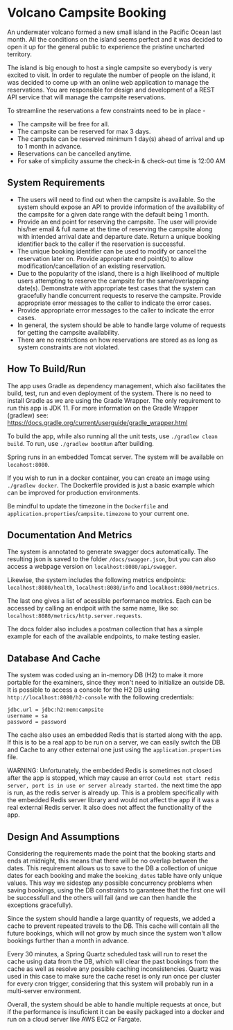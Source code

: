# Volcano Campsite Booking #

An underwater volcano formed a new small island in the Pacific Ocean last month. All the conditions on the island seems perfect and it was
decided to open it up for the general public to experience the pristine uncharted territory.

The island is big enough to host a single campsite so everybody is very excited to visit. In order to regulate the number of people on the island, it
was decided to come up with an online web application to manage the reservations. You are responsible for design and development of a REST
API service that will manage the campsite reservations.

To streamline the reservations a few constraints need to be in place -

- The campsite will be free for all.
- The campsite can be reserved for max 3 days.
- The campsite can be reserved minimum 1 day(s) ahead of arrival and up to 1 month in advance.
- Reservations can be cancelled anytime.
- For sake of simplicity assume the check-in & check-out time is 12:00 AM

## System Requirements ##
- The users will need to find out when the campsite is available. So the system should expose an API to provide information of the
availability of the campsite for a given date range with the default being 1 month.
- Provide an end point for reserving the campsite. The user will provide his/her email & full name at the time of reserving the campsite
along with intended arrival date and departure date. Return a unique booking identifier back to the caller if the reservation is successful.
- The unique booking identifier can be used to modify or cancel the reservation later on. Provide appropriate end point(s) to allow
modification/cancellation of an existing reservation.
- Due to the popularity of the island, there is a high likelihood of multiple users attempting to reserve the campsite for the same/overlapping
date(s). Demonstrate with appropriate test cases that the system can gracefully handle concurrent requests to reserve the campsite.
Provide appropriate error messages to the caller to indicate the error cases.
- Provide appropriate error messages to the caller to indicate the error cases.
- In general, the system should be able to handle large volume of requests for getting the campsite availability.
- There are no restrictions on how reservations are stored as as long as system constraints are not violated.


## How To Build/Run ##

The app uses Gradle as dependency management, which also facilitates the build, test, run and even deployment of the system. 
There is no need to install Gradle as we are using the Gradle Wrapper. The only requirement to run this app is JDK 11.
For more information on the Gradle Wrapper (gradlew) see: https://docs.gradle.org/current/userguide/gradle_wrapper.html

To build the app, while also running all the unit tests, use `./gradlew clean build`. 
To run, use `./gradlew bootRun` after building. 

Spring runs in an embedded Tomcat server. 
The system will be available on `locahost:8080`.

If you wish to run in a docker container, you can create an image using `./gradlew docker`. 
The Dockerfile provided is just a basic example which can be improved for production environments.

Be mindful to update the timezone in the `Dockerfile` and `application.properties`/`campsite.timezone` to your current one.

## Documentation And Metrics ##

The system is annotated to generate swagger docs automatically. The resulting json is saved to the folder `/docs/swagger.json`, but you can also access a webpage version on `localhost:8080/api/swagger`.

Likewise, the system includes the following metrics endpoints: `localhost:8080/health`, `localhost:8080/info` and `localhost:8080/metrics`. 

The last one gives a list of acessible performance metrics. Each can be accessed by calling an endpoit with the same name, like so: `localhost:8080/metrics/http.server.requests`.

The docs folder also includes a postman collection that has a simple example for each of the available endpoints, to make testing easier.

## Database And Cache ##
The system was coded using an in-memory DB (H2) to make it more portable for the examiners, since they won't need to initialize an outside DB.
It is possible to access a console for the H2 DB using `http://localhost:8080/h2-console` with the following credentials:

```
jdbc.url = jdbc:h2:mem:campsite
username = sa
password = password
```

The cache also uses an embedded Redis that is started along with the app. 
If this is to be a real app to be run on a server, we can easily switch the DB and Cache to any other external one just using the `application.properties` file.

WARNING: Unfortunately, the embedded Redis is sometimes not closed after the app is stopped, which may cause an error `Could not start redis server, port is in use or server already started.` the next time the app is run, as the redis server is already up. 
This is a problem specifically with the embedded Redis server library and would not affect the app if it was a real external Redis server. 
It also does not affect the functionality of the app.

## Design And Assumptions ##

Considering the requirements made the point that the booking starts and ends at midnight, this means that there will be no overlap between the dates.
This requirement allows us to save to the DB a collection of unique dates for each booking and make the `booking_dates` table have only unique values. 
This way we sidestep any possible concurrency problems when saving bookings, using the DB constraints to garanteee that the first one will be successfull and the others will fail (and we can then handle the exceptions gracefully).

Since the system should handle a large quantity of requests, we added a cache to prevent repeated travels to the DB. 
This cache will contain all the future bookings, which will not grow by much since the system won't allow bookings further than a month in advance.

Every 30 minutes, a Spring Quartz scheduled task will run to reset the cache using data from the DB, which will clear the past bookings from the cache as well as resolve any possible caching inconsistencies.
Quartz was used in this case to make sure the cache reset is only run once per cluster for every cron trigger, considering that this system will probably run in a multi-server environment. 

Overall, the system should be able to handle multiple requests at once, but if the performance is insuficient it can be easily packaged into a docker and run on a cloud server like AWS EC2 or Fargate.



